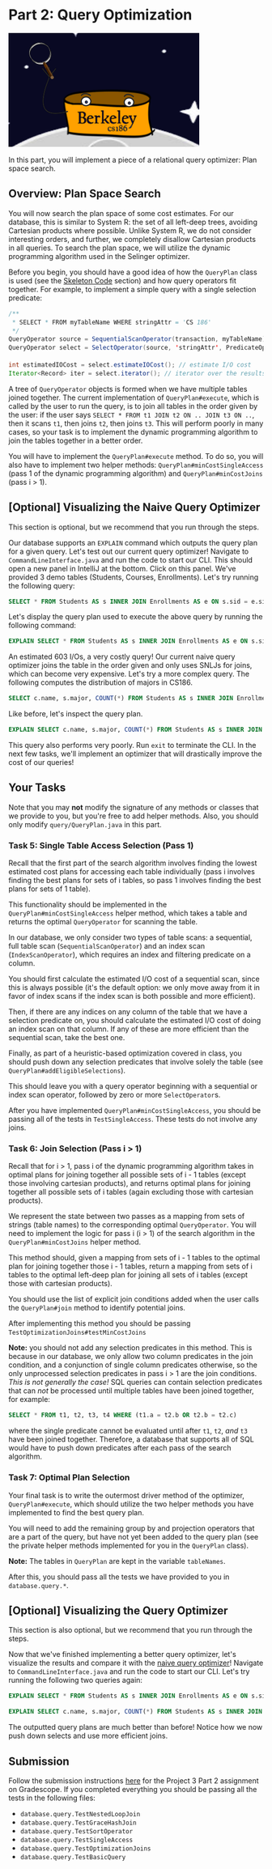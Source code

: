 # Part 2: Query Optimization

![Dataspace](../../.gitbook/assets/dataspace.png)

In this part, you will implement a piece of a relational query optimizer: Plan space search.

## Overview: Plan Space Search

You will now search the plan space of some cost estimates. For our database, this is similar to System R: the set of all left-deep trees, avoiding Cartesian products where possible. Unlike System R, we do not consider interesting orders, and further, we completely disallow Cartesian products in all queries. To search the plan space, we will utilize the dynamic programming algorithm used in the Selinger optimizer.

Before you begin, you should have a good idea of how the `QueryPlan` class is used \(see the [Skeleton Code](skeleton-code.md) section\) and how query operators fit together. For example, to implement a simple query with a single selection predicate:

```java
/**
 * SELECT * FROM myTableName WHERE stringAttr = 'CS 186'
 */
QueryOperator source = SequentialScanOperator(transaction, myTableName);
QueryOperator select = SelectOperator(source, 'stringAttr', PredicateOperator.EQUALS, "CS 186");

int estimatedIOCost = select.estimateIOCost(); // estimate I/O cost
Iterator<Record> iter = select.iterator(); // iterator over the results
```

A tree of `QueryOperator` objects is formed when we have multiple tables joined together. The current implementation of `QueryPlan#execute`, which is called by the user to run the query, is to join all tables in the order given by the user: if the user says `SELECT * FROM t1 JOIN t2 ON .. JOIN t3 ON ..`, then it scans `t1`, then joins `t2`, then joins `t3`. This will perform poorly in many cases, so your task is to implement the dynamic programming algorithm to join the tables together in a better order.

You will have to implement the `QueryPlan#execute` method. To do so, you will also have to implement two helper methods: `QueryPlan#minCostSingleAccess` \(pass 1 of the dynamic programming algorithm\) and `QueryPlan#minCostJoins` \(pass i &gt; 1\).

## \[Optional\] Visualizing the Naive Query Optimizer
This section is optional, but we recommend that you run through the steps.

Our database supports an `EXPLAIN` command which outputs the query plan for a given query. Let's test out our current query optimizer! Navigate to `CommandLineInterface.java` and run the code to start our CLI. This should open a new panel in IntelliJ at the bottom. Click on this panel. We've provided 3 demo tables (Students, Courses, Enrollments). Let's try running the following query:

```sql
SELECT * FROM Students AS s INNER JOIN Enrollments AS e ON s.sid = e.sid;
```

Let's display the query plan used to execute the above query by running the following command:

```sql
EXPLAIN SELECT * FROM Students AS s INNER JOIN Enrollments AS e ON s.sid = e.sid;
```

An estimated 603 I/Os, a very costly query! Our current naive query optimizer joins the table in the order given and only uses SNLJs for joins, which can become very expensive. Let's try a more complex query. The following computes the distribution of majors in CS186.

```sql
SELECT c.name, s.major, COUNT(*) FROM Students AS s INNER JOIN Enrollments AS e ON s.sid = e.sid INNER JOIN Courses AS c ON e.cid = c.cid WHERE c.name = 'CS 186' GROUP BY s.major, c.name;
```

Like before, let's inspect the query plan.

```sql
EXPLAIN SELECT c.name, s.major, COUNT(*) FROM Students AS s INNER JOIN Enrollments AS e ON s.sid = e.sid INNER JOIN Courses AS c ON e.cid = c.cid WHERE c.name = 'CS 186' GROUP BY s.major, c.name;
```

This query also performs very poorly. Run `exit` to terminate the CLI. In the next few tasks, we'll implement an optimizer that will drastically improve the cost of our queries!

## Your Tasks

Note that you may **not** modify the signature of any methods or classes that we provide to you, but you're free to add helper methods. Also, you should only modify `query/QueryPlan.java` in this part.

### Task 5: Single Table Access Selection \(Pass 1\)

Recall that the first part of the search algorithm involves finding the lowest estimated cost plans for accessing each table individually \(pass i involves finding the best plans for sets of i tables, so pass 1 involves finding the best plans for sets of 1 table\).

This functionality should be implemented in the `QueryPlan#minCostSingleAccess` helper method, which takes a table and returns the optimal `QueryOperator` for scanning the table.

In our database, we only consider two types of table scans: a sequential, full table scan \(`SequentialScanOperator`\) and an index scan \(`IndexScanOperator`\), which requires an index and filtering predicate on a column.

You should first calculate the estimated I/O cost of a sequential scan, since this is always possible \(it's the default option: we only move away from it in favor of index scans if the index scan is both possible and more efficient\).

Then, if there are any indices on any column of the table that we have a selection predicate on, you should calculate the estimated I/O cost of doing an index scan on that column. If any of these are more efficient than the sequential scan, take the best one.

Finally, as part of a heuristic-based optimization covered in class, you should push down any selection predicates that involve solely the table \(see `QueryPlan#addEligibleSelections`\).

This should leave you with a query operator beginning with a sequential or index scan operator, followed by zero or more `SelectOperator`s.

After you have implemented `QueryPlan#minCostSingleAccess`, you should be passing all of the tests in `TestSingleAccess`. These tests do not involve any joins.

### **Task 6: Join Selection \(Pass i &gt; 1\)**

Recall that for i &gt; 1, pass i of the dynamic programming algorithm takes in optimal plans for joining together all possible sets of i - 1 tables \(except those involving cartesian products\), and returns optimal plans for joining together all possible sets of i tables \(again excluding those with cartesian products\).

We represent the state between two passes as a mapping from sets of strings \(table names\) to the corresponding optimal `QueryOperator`. You will need to implement the logic for pass i \(i &gt; 1\) of the search algorithm in the `QueryPlan#minCostJoins` helper method.

This method should, given a mapping from sets of i - 1 tables to the optimal plan for joining together those i - 1 tables, return a mapping from sets of i tables to the optimal left-deep plan for joining all sets of i tables \(except those with cartesian products\).

You should use the list of explicit join conditions added when the user calls the `QueryPlan#join` method to identify potential joins.

After implementing this method you should be passing `TestOptimizationJoins#testMinCostJoins`

**Note:** you should not add any selection predicates in this method. This is because in our database, we only allow two column predicates in the join condition, and a conjunction of single column predicates otherwise, so the only unprocessed selection predicates in pass i &gt; 1 are the join conditions. _This is not generally the case!_ SQL queries can contain selection predicates that can _not_ be processed until multiple tables have been joined together, for example:

```sql
SELECT * FROM t1, t2, t3, t4 WHERE (t1.a = t2.b OR t2.b = t2.c)
```

where the single predicate cannot be evaluated until after `t1`, `t2`, _and_ `t3` have been joined together. Therefore, a database that supports all of SQL would have to push down predicates after each pass of the search algorithm.

### Task 7: Optimal Plan Selection

Your final task is to write the outermost driver method of the optimizer, `QueryPlan#execute`, which should utilize the two helper methods you have implemented to find the best query plan.

You will need to add the remaining group by and projection operators that are a part of the query, but have not yet been added to the query plan \(see the private helper methods implemented for you in the `QueryPlan` class\).

**Note:** The tables in `QueryPlan` are kept in the variable `tableNames`. 

After this, you should pass all the tests we have provided to you in `database.query.*`.

## \[Optional\] Visualizing the Query Optimizer
This section is also optional, but we recommend that you run through the steps.

Now that we've finished implementing a better query optimizer, let's visualize the results and compare it with the [naive query optimizer](https://cs186.gitbook.io/project/assignments/proj3/part-2-query-optimization#optional-visualizing-the-naive-query-optimizer)! Navigate to `CommandLineInterface.java` and run the code to start our CLI. Let's try running the following two queries again:

```sql
EXPLAIN SELECT * FROM Students AS s INNER JOIN Enrollments AS e ON s.sid = e.sid;
```

```sql
EXPLAIN SELECT c.name, s.major, COUNT(*) FROM Students AS s INNER JOIN Enrollments AS e ON s.sid = e.sid INNER JOIN Courses AS c ON e.cid = c.cid WHERE c.name = 'CS 186' GROUP BY s.major, c.name;
```

The outputted query plans are much better than before! Notice how we now push down selects and use more efficient joins.

## Submission

Follow the submission instructions [here](submitting-the-assignment.md) for the Project 3 Part 2 assignment on Gradescope. If you completed everything you should be passing all the tests in the following files:

* `database.query.TestNestedLoopJoin`
* `database.query.TestGraceHashJoin`
* `database.query.TestSortOperator`
* `database.query.TestSingleAccess`
* `database.query.TestOptimizationJoins`
* `database.query.TestBasicQuery`

